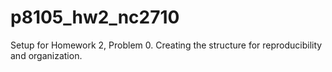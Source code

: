 # p8105_hw2_nc2710

Setup for Homework 2, Problem 0. Creating the structure for reproducibility and organization. 